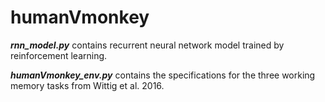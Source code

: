 # humanVmonkey

***rnn_model.py*** contains recurrent neural network model trained by reinforcement learning.  

***humanVmonkey_env.py*** contains the specifications for the three working memory tasks from Wittig et al. 2016.

